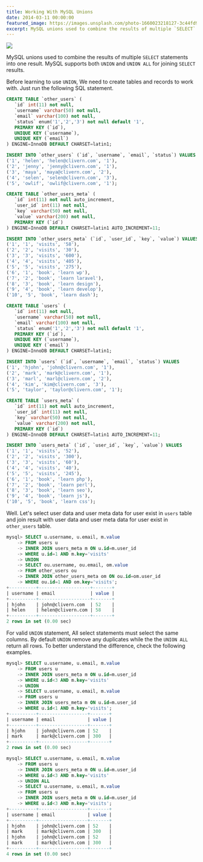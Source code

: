 ```yaml
---
title: Working With MySQL Unions
date: 2014-03-11 00:00:00
featured_image: https://images.unsplash.com/photo-1660023218127-3c44fd9132ae?q=5
excerpt: MySQL unions used to combine the results of multiple `SELECT` statements into one result. MySQL supports both `UNION` and `UNION ALL` for joining `SELECT` results.
---
```


![](https://images.unsplash.com/photo-1660023218127-3c44fd9132ae?q=5)

MySQL unions used to combine the results of multiple `SELECT` statements into one result. MySQL supports both `UNION` and `UNION ALL` for joining `SELECT` results.

Before learning to use `UNION`, We need to create tables and records to work with. Just run the following SQL statement.

```sql
CREATE TABLE `other_users` (
   `id` int(11) not null,
   `username` varchar(50) not null,
   `email` varchar(100) not null,
   `status` enum('1','2','3') not null default '1',
   PRIMARY KEY (`id`),
   UNIQUE KEY (`username`),
   UNIQUE KEY (`email`)
) ENGINE=InnoDB DEFAULT CHARSET=latin1;

INSERT INTO `other_users` (`id`, `username`, `email`, `status`) VALUES
('1', 'helen', 'helen@clivern.com', '1'),
('2', 'jenny', 'jenny@clivern.com', '1'),
('3', 'maya', 'maya@clivern.com', '2'),
('4', 'selen', 'selen@clivern.com', '3'),
('5', 'owlif', 'owlif@clivern.com', '1');

CREATE TABLE `other_users_meta` (
   `id` int(11) not null auto_increment,
   `user_id` int(11) not null,
   `key` varchar(50) not null,
   `value` varchar(200) not null,
   PRIMARY KEY (`id`)
) ENGINE=InnoDB DEFAULT CHARSET=latin1 AUTO_INCREMENT=11;

INSERT INTO `other_users_meta` (`id`, `user_id`, `key`, `value`) VALUES
('1', '1', 'visits', '58'),
('2', '2', 'visits', '30'),
('3', '3', 'visits', '600'),
('4', '4', 'visits', '405'),
('5', '5', 'visits', '275'),
('6', '1', 'book', 'learn wp'),
('7', '2', 'book', 'learn laravel'),
('8', '3', 'book', 'learn design'),
('9', '4', 'book', 'learn develop'),
('10', '5', 'book', 'learn dash');

CREATE TABLE `users` (
   `id` int(11) not null,
   `username` varchar(50) not null,
   `email` varchar(100) not null,
   `status` enum('1','2','3') not null default '1',
   PRIMARY KEY (`id`),
   UNIQUE KEY (`username`),
   UNIQUE KEY (`email`)
) ENGINE=InnoDB DEFAULT CHARSET=latin1;

INSERT INTO `users` (`id`, `username`, `email`, `status`) VALUES
('1', 'hjohn', 'john@clivern.com', '1'),
('2', 'mark', 'mark@clivern.com', '1'),
('3', 'marl', 'marl@clivern.com', '2'),
('4', 'kim', 'kim@clivern.com', '3'),
('5', 'taylor', 'taylor@clivern.com', '1');

CREATE TABLE `users_meta` (
   `id` int(11) not null auto_increment,
   `user_id` int(11) not null,
   `key` varchar(50) not null,
   `value` varchar(200) not null,
   PRIMARY KEY (`id`)
) ENGINE=InnoDB DEFAULT CHARSET=latin1 AUTO_INCREMENT=11;

INSERT INTO `users_meta` (`id`, `user_id`, `key`, `value`) VALUES
('1', '1', 'visits', '52'),
('2', '2', 'visits', '300'),
('3', '3', 'visits', '60'),
('4', '4', 'visits', '40'),
('5', '5', 'visits', '245'),
('6', '1', 'book', 'learn php'),
('7', '2', 'book', 'learn perl'),
('8', '3', 'book', 'learn seo'),
('9', '4', 'book', 'learn js'),
('10', '5', 'book', 'learn css');
```

Well. Let's select user data and user meta data for user exist in `users` table and join result with user data and user meta data for user exist in `other_users` table.

```sql
mysql> SELECT u.username, u.email, m.value
    -> FROM users u
    -> INNER JOIN users_meta m ON u.id=m.user_id
    -> WHERE u.id=1 AND m.key='visits'
    -> UNION
    -> SELECT ou.username, ou.email, om.value
    -> FROM other_users ou
    -> INNER JOIN other_users_meta om ON ou.id=om.user_id
    -> WHERE ou.id=1 AND om.key='visits';
+----------+-------------------+-------+
| username | email             | value |
+----------+-------------------+-------+
| hjohn    | john@clivern.com  | 52    |
| helen    | helen@clivern.com | 58    |
+----------+-------------------+-------+
2 rows in set (0.00 sec)
```

For valid `UNION` statement, All select statements must select the same columns. By default `UNION` remove any duplicates while the the `UNION ALL` return all rows. To better understand the difference, check the following examples.

```sql
mysql> SELECT u.username, u.email, m.value
    -> FROM users u
    -> INNER JOIN users_meta m ON u.id=m.user_id
    -> WHERE u.id<3 AND m.key='visits'
    -> UNION
    -> SELECT u.username, u.email, m.value
    -> FROM users u
    -> INNER JOIN users_meta m ON u.id=m.user_id
    -> WHERE u.id<1 AND m.key='visits';
+----------+------------------+-------+
| username | email            | value |
+----------+------------------+-------+
| hjohn    | john@clivern.com | 52    |
| mark     | mark@clivern.com | 300   |
+----------+------------------+-------+
2 rows in set (0.00 sec)
```

```sql
mysql> SELECT u.username, u.email, m.value
    -> FROM users u
    -> INNER JOIN users_meta m ON u.id=m.user_id
    -> WHERE u.id<3 AND m.key='visits'
    -> UNION ALL
    -> SELECT u.username, u.email, m.value
    -> FROM users u
    -> INNER JOIN users_meta m ON u.id=m.user_id
    -> WHERE u.id<3 AND m.key='visits';
+----------+------------------+-------+
| username | email            | value |
+----------+------------------+-------+
| hjohn    | john@clivern.com | 52    |
| mark     | mark@clivern.com | 300   |
| hjohn    | john@clivern.com | 52    |
| mark     | mark@clivern.com | 300   |
+----------+------------------+-------+
4 rows in set (0.00 sec)
```